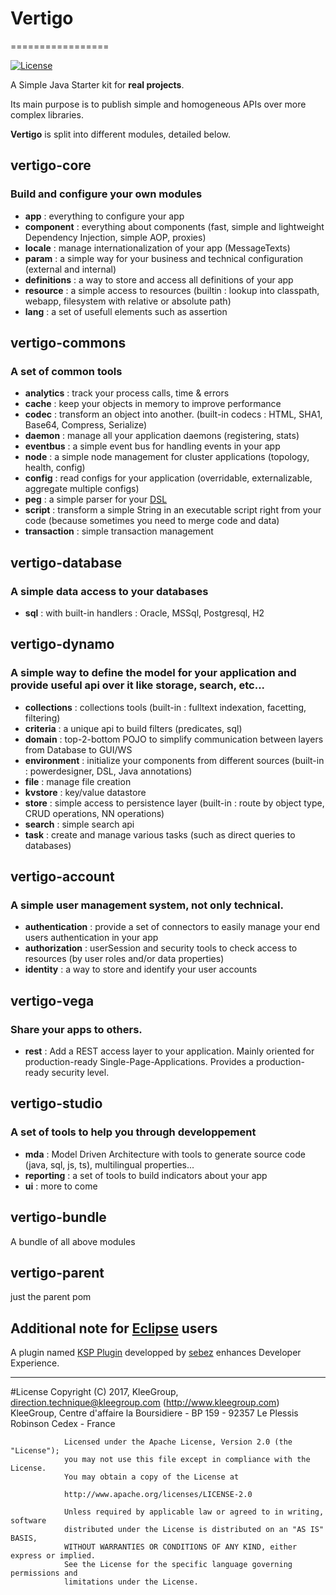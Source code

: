 # Vertigo
=================

[![License](https://img.shields.io/badge/License-Apache%202.0-blue.svg)](https://opensource.org/licenses/Apache-2.0)

A Simple Java Starter kit for **real projects**.

Its main purpose is to publish simple and homogeneous APIs over more complex libraries.

__Vertigo__ is split into different modules, detailed below.

## vertigo-core
### Build and configure your own modules 

* __app__ : everything to configure your app
* __component__ : everything about components (fast, simple and lightweight Dependency Injection, simple AOP, proxies)
* __locale__ : manage internationalization of your app (MessageTexts)
* __param__ : a simple way for your business and technical configuration (external and internal)
* __definitions__ : a way to store and access all definitions of your app
* __resource__ : a simple access to resources (builtin : lookup into classpath, webapp, filesystem with relative or absolute path)
* __lang__ : a set of usefull elements such as assertion
 

## vertigo-commons
### A set of common tools 

* __analytics__ : track your process calls, time & errors
* __cache__ : keep your objects in memory to improve performance
* __codec__ : transform an object into another. (built-in codecs : HTML, SHA1, Base64, Compress, Serialize) 
* __daemon__ : manage all your application daemons (registering, stats) 
* __eventbus__ : a simple event bus for handling events in your app  
* __node__ : a simple node management for cluster applications (topology, health, config)
* __config__ : read configs for your application (overridable, externalizable, aggregate multiple configs)
* __peg__ : a simple parser for your [DSL](http://en.wikipedia.org/wiki/Domain-specific_language)
* __script__ : transform a simple String in an executable script right from your code  (because sometimes you need to merge code and data)
* __transaction__ : simple transaction management 

## vertigo-database
### A simple data access to your databases

* __sql__ : with built-in handlers : Oracle, MSSql, Postgresql, H2

## vertigo-dynamo
### A simple way to define the model for your application and provide useful api over it like storage, search, etc...
  
* __collections__ : collections tools (built-in : fulltext indexation, facetting, filtering)   
* __criteria__ : a unique api to build filters (predicates, sql)
* __domain__ : top-2-bottom POJO to simplify communication between layers from Database to GUI/WS
* __environment__ : initialize your components from different sources (built-in : powerdesigner, DSL, Java annotations)
* __file__ : manage file creation
* __kvstore__ : key/value datastore
* __store__ : simple access to persistence layer  (built-in : route by object type, CRUD operations, NN operations)
* __search__ : simple search api
* __task__ : create and manage various tasks (such as direct queries to databases)


## vertigo-account
### A simple user management system, not only technical.

* __authentication__ : provide a set of connectors to easily manage your end users authentication in your app
* __authorization__ : userSession and security tools to check access to resources (by user roles and/or data properties)   
* __identity__ : a way to store and identify your user accounts


## vertigo-vega
### Share your apps to others.

* __rest__ : Add a REST access layer to your application. Mainly oriented for production-ready Single-Page-Applications. Provides a production-ready security level.


## vertigo-studio
### A set of tools to help you through developpement
* __mda__ : Model Driven Architecture with tools to generate source code (java, sql, js, ts), multilingual properties...
* __reporting__ : a set of tools to build indicators about your app
* __ui__ : more to come

## vertigo-bundle
A bundle of all above modules


## vertigo-parent
just the parent pom

## Additional note for [Eclipse](https://www.eclipse.org/) users
A plugin named [KSP Plugin](https://github.com/sebez/vertigo-chroma-kspplugin) developped by [sebez](https://github.com/sebez/) enhances Developer Experience.

-----
#License
                Copyright (C) 2017, KleeGroup, direction.technique@kleegroup.com (http://www.kleegroup.com)
                KleeGroup, Centre d'affaire la Boursidiere - BP 159 - 92357 Le Plessis Robinson Cedex - France
                
                Licensed under the Apache License, Version 2.0 (the "License");
                you may not use this file except in compliance with the License.
                You may obtain a copy of the License at
                
                http://www.apache.org/licenses/LICENSE-2.0
                
                Unless required by applicable law or agreed to in writing, software
                distributed under the License is distributed on an "AS IS" BASIS,
                WITHOUT WARRANTIES OR CONDITIONS OF ANY KIND, either express or implied.
                See the License for the specific language governing permissions and
                limitations under the License.

